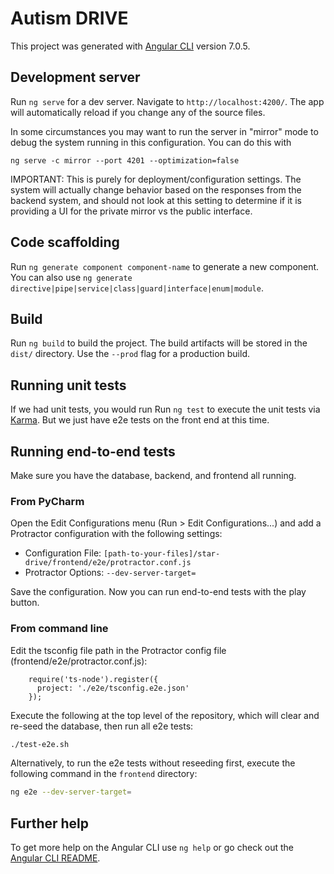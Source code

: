 # Autism DRIVE

This project was generated with [Angular CLI](https://github.com/angular/angular-cli) version 7.0.5.

## Development server

Run `ng serve` for a dev server. Navigate to `http://localhost:4200/`. The app will automatically reload if you change any of the source files.

In some circumstances you may want to run the server in "mirror" mode to debug the system running in this configuration.  You can do this with
```
ng serve -c mirror --port 4201 --optimization=false
```
IMPORTANT:  This is purely for deployment/configuration settings.  The system will actually change behavior based on the responses from the backend system,
and should not look at this setting to determine if it is providing a UI for the private mirror vs the public interface.

## Code scaffolding

Run `ng generate component component-name` to generate a new component. You can also use `ng generate directive|pipe|service|class|guard|interface|enum|module`.

## Build

Run `ng build` to build the project. The build artifacts will be stored in the `dist/` directory. Use the `--prod` flag for a production build.

## Running unit tests
If we had unit tests, you would run
Run `ng test` to execute the unit tests via [Karma](https://karma-runner.github.io).
But we just have e2e tests on the front end at this time.

## Running end-to-end tests
Make sure you have the database, backend, and frontend all running.

### From PyCharm
Open the Edit Configurations menu (Run > Edit Configurations...) and add a Protractor configuration with the following settings:
* Configuration File: `[path-to-your-files]/star-drive/frontend/e2e/protractor.conf.js`
* Protractor Options: `--dev-server-target=`

Save the configuration. Now you can run end-to-end tests with the play button.

### From command line
Edit the tsconfig file path in the Protractor config file (frontend/e2e/protractor.conf.js):
```
    require('ts-node').register({
      project: './e2e/tsconfig.e2e.json'
    });
```

Execute the following at the top level of the repository, which will clear and re-seed the database, then run all e2e tests:
```BASH
./test-e2e.sh
```
Alternatively, to run the e2e tests without reseeding first, execute the following command in the `frontend` directory:
```BASH
ng e2e --dev-server-target=
```

## Further help

To get more help on the Angular CLI use `ng help` or go check out the [Angular CLI README](https://github.com/angular/angular-cli/blob/master/README.md).

